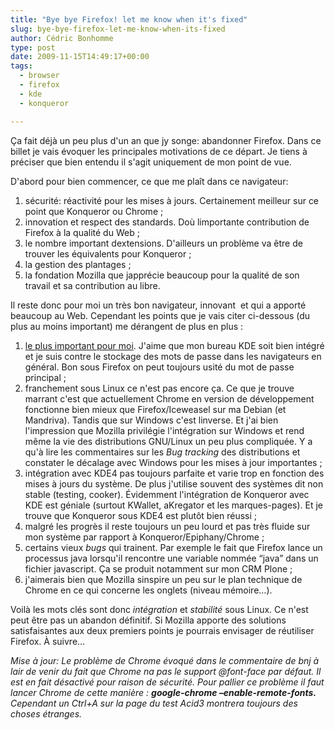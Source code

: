 ```yaml
---
title: "Bye bye Firefox! let me know when it's fixed"
slug: bye-bye-firefox-let-me-know-when-its-fixed
author: Cédric Bonhomme
type: post
date: 2009-11-15T14:49:17+00:00
tags:
  - browser
  - firefox
  - kde
  - konqueror

---
```

Ça fait déjà un peu plus d'un an que jy songe: abandonner Firefox. Dans ce billet je vais évoquer les principales motivations de ce départ. Je tiens à préciser que bien entendu il s'agit uniquement de mon point de vue.

D'abord pour bien commencer, ce que me plaît dans ce navigateur:

  1. sécurité: réactivité pour les mises à jours. Certainement meilleur sur ce point que Konqueror ou Chrome ;
  2. innovation et respect des standards. Doù limportante contribution de Firefox à la qualité du Web ;
  3. le nombre important dextensions. D'ailleurs un problème va être de trouver les équivalents pour Konqueror ;
  4. la gestion des plantages ;
  5. la fondation Mozilla que japprécie beaucoup pour la qualité de son travail et sa contribution au libre.

Il reste donc pour moi un très bon navigateur, innovant  et qui a apporté beaucoup au Web. Cependant les points que je vais citer ci-dessous (du plus au moins important) me dérangent de plus en plus :

  1. [le plus important pour moi][1]. J'aime que mon bureau KDE soit bien intégré et je suis contre le stockage des mots de passe dans les navigateurs en général. Bon sous Firefox on peut toujours usité du mot de passe principal ;
  2. franchement sous Linux ce n'est pas encore ça. Ce que je trouve marrant c'est que actuellement Chrome en version de développement fonctionne bien mieux que Firefox/Iceweasel sur ma Debian (et Mandriva). Tandis que sur Windows c'est linverse. Et j'ai bien l'impression que Mozilla privilégie l'intégration sur Windows et rend même la vie des distributions GNU/Linux un peu plus compliquée. Y a qu'à lire les commentaires sur les _Bug tracking_ des distributions et constater le décalage avec Windows pour les mises à jour importantes ;
  3. intégration avec KDE4 pas toujours parfaite et varie trop en fonction des mises à jours du système. De plus j'utilise souvent des systèmes dit non stable (testing, cooker). Évidemment l'intégration de Konqueror avec KDE est géniale (surtout KWallet, aKregator et les marques-pages). Et je trouve que Konqueror sous KDE4 est plutôt bien réussi ;
  4. malgré les progrès il reste toujours un peu lourd et pas très fluide sur mon système par rapport à Konqueror/Epiphany/Chrome ;
  5. certains vieux _bugs_ qui trainent. Par exemple le fait que Firefox lance un processus java lorsqu'il rencontre une variable nommée &#8220;java&#8221; dans un fichier javascript. Ça se produit notamment sur mon CRM Plone ;
  6. j'aimerais bien que Mozilla sinspire un peu sur le plan technique de Chrome en ce qui concerne les onglets (niveau mémoire…).

Voilà les mots clés sont donc _intégration_ et _stabilité_ sous Linux. Ce n'est peut être pas un abandon définitif. Si Mozilla apporte des solutions satisfaisantes aux deux premiers points je pourrais envisager de réutiliser Firefox. À suivre…

_Mise à jour: <span style="font-style: normal;"><em>Le problème de Chrome évoqué dans le commentaire de bnj à lair de venir du fait que Chrome na pas le support @font-face par défaut. Il est en fait désactivé pour raison de sécurité. Pour pallier ce problème il faut lancer Chrome de cette manière : </em><strong><em>google-chrome &#8211;enable-remote-fonts.</em></strong><em> Cependant un Ctrl+A sur la page du test Acid3 montrera toujours des choses étranges.</em></span>_

 [1]: https://bugzilla.mozilla.org/show_bug.cgi?id=278343
